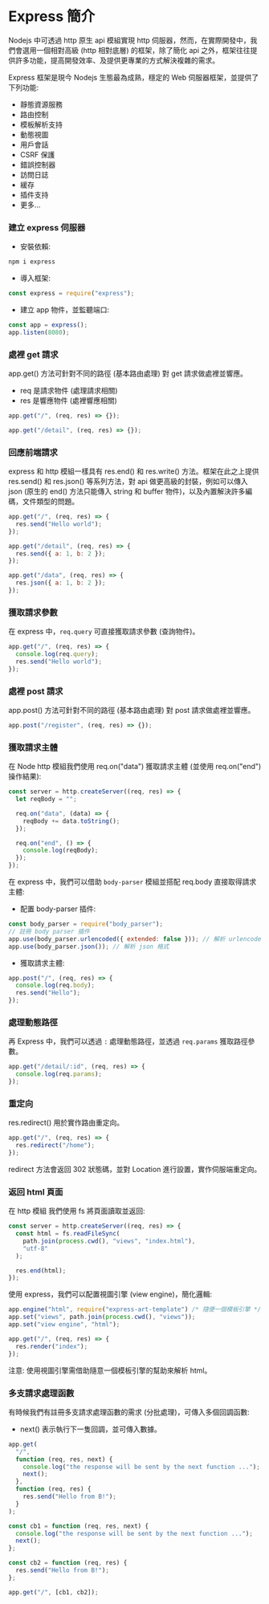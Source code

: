 # Express 簡介

Nodejs 中可透過 http 原生 api 模組實現 http 伺服器，然而，在實際開發中，我們會選用一個相對高級 (http 相對底層) 的框架，除了簡化 api 之外，框架往往提供許多功能，提高開發效率、及提供更專業的方式解決複雜的需求。

Express 框架是現今 Nodejs 生態最為成熟，穩定的 Web 伺服器框架，並提供了下列功能:

- 靜態資源服務
- 路由控制
- 模板解析支持
- 動態視圖
- 用戶會話
- CSRF 保護
- 錯誤控制器
- 訪問日誌
- 緩存
- 插件支持
- 更多...

### 建立 express 伺服器

- 安裝依賴:

```bash
npm i express
```

- 導入框架:

```js
const express = require("express");
```

- 建立 app 物件，並監聽端口:

```js
const app = express();
app.listen(8080);
```


### 處裡 get 請求

app.get() 方法可針對不同的路徑 (基本路由處理) 對 get 請求做處裡並響應。

- req 是請求物件 (處理請求相關)
- res 是響應物件 (處裡響應相關)

```js
app.get("/", (req, res) => {});

app.get("/detail", (req, res) => {});
```

### 回應前端請求

express 和 http 模組一樣具有 res.end() 和 res.write() 方法。框架在此之上提供 res.send() 和 res.json() 等系列方法，對 api 做更高級的封裝，例如可以傳入 json (原生的 end() 方法只能傳入 string 和 buffer 物件)，以及內置解決許多編碼，文件類型的問題。

```js
app.get("/", (req, res) => {
  res.send("Hello world");
});

app.get("/detail", (req, res) => {
  res.send({ a: 1, b: 2 });
});

app.get("/data", (req, res) => {
  res.json({ a: 1, b: 2 });
});
```

### 獲取請求參數

在 express 中，`req.query` 可直接獲取請求參數 (查詢物件)。

```js
app.get("/", (req, res) => {
  console.log(req.query);
  res.send("Hello world");
});
```

### 處裡 post 請求

app.post() 方法可針對不同的路徑 (基本路由處理) 對 post 請求做處裡並響應。

```js
app.post("/register", (req, res) => {});
```

### 獲取請求主體

在 Node http 模組我們使用 req.on("data") 獲取請求主體 (並使用 req.on("end") 操作結果):

```js
const server = http.createServer((req, res) => {
  let reqBody = "";

  req.on("data", (data) => {
    reqBody += data.toString();
  });

  req.on("end", () => {
    console.log(reqBody);
  });
});
```

在 express 中，我們可以借助 `body-parser` 模組並搭配 req.body 直接取得請求主體:

- 配置 body-parser 插件:

```js
const body_parser = require("body_parser");
// 註冊 body parser 插件
app.use(body_parser.urlencoded({ extended: false })); // 解析 urlencoded 格式，不開啟擴展
app.use(body_parser.json()); // 解析 json 格式
```

- 獲取請求主體:

```js
app.post("/", (req, res) => {
  console.log(req.body);
  res.send("Hello");
});
```

### 處理動態路徑

再 Express 中，我們可以透過 `:` 處理動態路徑，並透過 `req.params` 獲取路徑參數。

```js
app.get("/detail/:id", (req, res) => {
  console.log(req.params);
});
```

### 重定向

res.redirect() 用於實作路由重定向。

```js
app.get("/", (req, res) => {
  res.redirect("/home");
});
```

redirect 方法會返回 302 狀態碼，並對 Location 進行設置，實作伺服端重定向。

### 返回 html 頁面

在 http 模組 我們使用 fs 將頁面讀取並返回:

```js
const server = http.createServer((req, res) => {
  const html = fs.readFileSync(
    path.join(process.cwd(), "views", "index.html"),
    "utf-8"
  );

  res.end(html);
});
```

使用 express，我們可以配置視圖引擎 (view engine)，簡化邏輯:

```js
app.engine("html", require("express-art-template") /* 隨便一個模板引擎 */);
app.set("views", path.join(process.cwd(), "views"));
app.set("view engine", "html");

app.get("/", (req, res) => {
  res.render("index");
});
```

注意: 使用視圖引擎需借助隨意一個模板引擎的幫助來解析 html。

### 多支請求處理函數

有時候我們有註冊多支請求處理函數的需求 (分批處理)，可傳入多個回調函數:

- next() 表示執行下一隻回調，並可傳入數據。

```js
app.get(
  "/",
  function (req, res, next) {
    console.log("the response will be sent by the next function ...");
    next();
  },
  function (req, res) {
    res.send("Hello from B!");
  }
);
```

```js
const cb1 = function (req, res, next) {
  console.log("the response will be sent by the next function ...");
  next();
};

const cb2 = function (req, res) {
  res.send("Hello from B!");
};

app.get("/", [cb1, cb2]);
```

